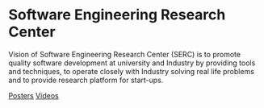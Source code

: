 # Software Engineering Research Center

Vision of Software Engineering Research Center (SERC) is to promote quality software development at university and Industry by providing tools and techniques, to operate closely with Industry solving real life problems and to provide research platform for start-ups.

[Posters](https://photos.app.goo.gl/1VRS2ZconycKLXAh7)
[Videos](https://www.youtube.com/playlist?list=PLNEveYilIj1BtE8ZaT_cEU5xWOeTGA6ja)
